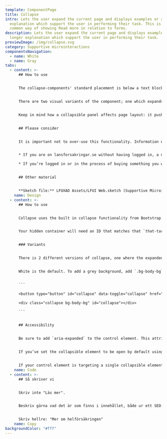 ```yaml
---
template: ComponentPage
title: Collapse
intro: Lets the user expand the current page and displays examples or a longer
  explanation which support the user in performing their task. This is the most
  common way of showing Read more in relation to forms.
description: Lets the user expand the current page and displays examples or a
  longer explanation which support the user in performing their task.
previewImage: /img/collapse.svg
category: Supportive microinteractions
componentsNavigation:
  - name: White
  - name: Gray
tabs:
  - content: >-
      ## How to use


      The collapse-components' standard placement is below a text block or input field. Clicking on it gives the user a more detailed/thorough explanation of the content in the text block or help with what to enter (form).


      There are two visual variants of the component; one which expands with white background and one which expands with a grey background. Your context decides which one to use.


      Keep in mind how a collapsible panel affects page layout: it pushes everything below it downward. This might lead to awkward "flow" on a page, especially forms.


      ## Please consider


      It is important not to over-use this functionality. Information not crucial to the view should be weighted if it is relevant to print out at all. If information is considered crucial, it should not be hidden and require an action (collapse) to begin with. But take into consideration which channel you’re in as well:


      * If you are on lansforsakringar.se without having logged in, a new page with editorial text is often a good option if you can’t keep it short and snappy. 

      * If you’re logged in or in the process of buying something you want to keep the user in the main flow which leads to longer texts in collapsible mode being acceptable (but still not preferred). Please consider [modals](modal) as an alternative if the text can’t be kept short.


      ## Other material


      **Sketch file:** LFUXAD Assets/LFUI Web.sketch (Supportive Microinteractions/Collapse)
    name: Design
  - content: >-
      ## How to use


      Collapse uses the built in collapse functionality from Bootstrap. You can use a link with the `href` attribute, or a button with the `data-target` attribute. In both cases, the `data-toggle="collapse"` is required.


      Your hidden container will need an ID that matches that `that-target` or `href,`


      ### Variants 


      There is 2 different versions of collapse, one where the expanded area have a white background and one with grey background.


      White is the default. To add a grey background, add `.bg-body-bg` to your collapse target like this:


      ```

      <button type="button" id="collapse" data-toggle="collapse" href="#collapse" aria-expanded="false" aria-controls="collapseExample">Läs mer</button>

      <div class="collapse bg-body-bg" id="collapse"></div>

      ```


      ## Accessibility


      Be sure to add `aria-expanded` to the control element. This attribute explicitly conveys the current state of the collapsible element tied to the control to screen readers and similar assistive technologies. If the collapsible element is closed by default, the attribute on the control element should have a value of `aria-expanded="false"`. 


      If you’ve set the collapsible element to be open by default using the `show` class, set `aria-expanded="true"` on the control instead. The plugin will automatically toggle this attribute on the control based on whether or not the collapsible element has been opened or closed (via JavaScript, or because the user triggered another control element also tied to the same collapsible element). If the control element’s HTML element is not a button (e.g., an `<a>`or `<div>`), the attribute `role="button"` should be added to the element.


      If your control element is targeting a single collapsible element – i.e. the `data-target` attribute is pointing to an `id` selector – you should add the `aria-controls` attribute to the control element, containing the `id` of the collapsible element. Modern screen readers and similar assistive technologies make use of this attribute to provide users with additional shortcuts to navigate directly to the collapsible element itself. *(source: [bootstrap](https://getbootstrap.com/docs/4.0/components/collapse/#accessibility))*
    name: Code
  - content: >-
      ## Så skriver vi


      Skriv inte "Läs mer".


      Beskriv gärna vad det är som finns i innehållet, både ur ett SEO- och tillgänglighetsperspektiv. 


      Skriv hellre: "Mer om helförsäkringen"
    name: Copy
backgroundColor: "#fff"
---
```

